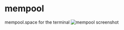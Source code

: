 # mempool
mempool.space for the terminal
![mempool screenshot](https://github.com/gchaincl/mempool/raw/master/share/screenshot.png)
